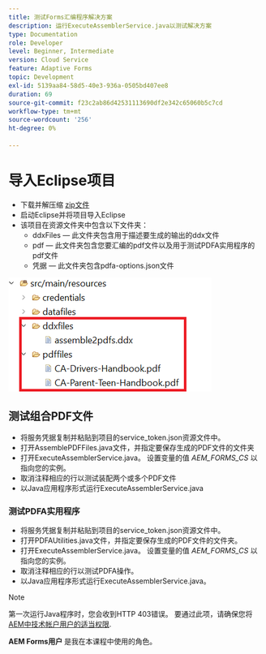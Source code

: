 ```yaml
---
title: 测试Forms汇编程序解决方案
description: 运行ExecuteAssemblerService.java以测试解决方案
type: Documentation
role: Developer
level: Beginner, Intermediate
version: Cloud Service
feature: Adaptive Forms
topic: Development
exl-id: 5139aa84-58d5-40e3-936a-0505bd407ee8
duration: 69
source-git-commit: f23c2ab86d42531113690df2e342c65060b5c7cd
workflow-type: tm+mt
source-wordcount: '256'
ht-degree: 0%

---
```


# 导入Eclipse项目

* 下载并解压缩 [zip文件](./assets/pdf-manipulation.zip)
* 启动Eclipse并将项目导入Eclipse
* 该项目在资源文件夹中包含以下文件夹：
   * ddxFiles — 此文件夹包含用于描述要生成的输出的ddx文件
   * pdf — 此文件夹包含您要汇编的pdf文件以及用于测试PDFA实用程序的pdf文件
   * 凭据 — 此文件夹包含pdfa-options.json文件

![resources-file](./assets/resources.png)

## 测试组合PDF文件

* 将服务凭据复制并粘贴到项目的service_token.json资源文件中。
* 打开AssemblePDFFiles.java文件，并指定要保存生成的PDF文件的文件夹
* 打开ExecuteAssemblerService.java。 设置变量的值 _AEM_FORMS_CS_ 以指向您的实例。
* 取消注释相应的行以测试装配两个或多个PDF文件
* 以Java应用程序形式运行ExecuteAssemblerService.java

### 测试PDFA实用程序

* 将服务凭据复制并粘贴到项目的service_token.json资源文件中。
* 打开PDFAUtilities.java文件，并指定要保存生成的PDF文件的文件夹。
* 打开ExecuteAssemblerService.java。 设置变量的值 _AEM_FORMS_CS_ 以指向您的实例。
* 取消注释相应的行以测试PDFA操作。
* 以Java应用程序形式运行ExecuteAssemblerService.java。



>[!NOTE]
> 第一次运行Java程序时，您会收到HTTP 403错误。 要通过此项，请确保您将 [AEM中技术帐户用户的适当权限](https://experienceleague.adobe.com/docs/experience-manager-learn/getting-started-with-aem-headless/authentication/service-credentials.html?lang=en#configure-access-in-aem).

**AEM Forms用户** 是我在本课程中使用的角色。
